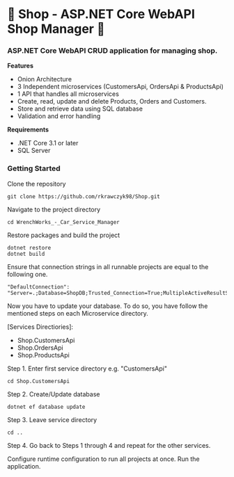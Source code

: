 # 🧺 **Shop - ASP.NET Core WebAPI Shop Manager** 🥑

### ASP.NET Core WebAPI CRUD application for managing shop.
**Features**

- Onion Architecture
- 3 Independent microservices (CustomersApi, OrdersApi & ProductsApi)
- 1 API that handles all microservices
- Create, read, update and delete Products, Orders and Customers.
- Store and retrieve data using SQL database
- Validation and error handling

**Requirements**

- .NET Core 3.1 or later
- SQL Server

### **Getting Started**

Clone the repository

```
git clone https://github.com/rkrawczyk98/Shop.git
```
    
Navigate to the project directory
```
cd WrenchWorks_-_Car_Service_Manager
```
Restore packages and build the project
```
dotnet restore
dotnet build
```
Ensure that connection strings in all runnable projects are equal to the following one.
```
"DefaultConnection": "Server=.;Database=ShopDB;Trusted_Connection=True;MultipleActiveResultSets=true;Encrypt=False"
```
Now you have to update your database.
To do so, you have follow the mentioned steps on each Microservice directory.

  [Services Directiories]:
  - Shop.CustomersApi
  - Shop.OrdersApi
  - Shop.ProductsApi

  Step 1. Enter first service directory e.g. "CustomersApi"
  ```
  cd Shop.CustomersApi
  ```
  
  Step 2. Create/Update database
  ```
  dotnet ef database update
  ```
  
  Step 3. Leave service directory
  ```
  cd ..
  ```

  Step 4. Go back to Steps 1 through 4 and repeat for the other services.

Configure runtime configuration to run all projects at once.
Run the application.



